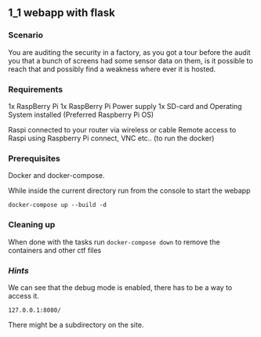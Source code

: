 ## 1_1 webapp with flask

### Scenario 

You are auditing the security in a factory, as you got a tour before the audit you that a bunch of screens had some sensor data on them, is it possible to reach that and possibly
find a weakness where ever it is hosted.

### Requirements

1x RaspBerry Pi
1x RaspBerry Pi Power supply
1x SD-card and Operating System installed (Preferred Raspberry Pi OS)

Raspi connected to your router via wireless or cable
Remote access to Raspi using Raspberry Pi connect, VNC etc.. (to run the docker)

### Prerequisites

Docker and docker-compose.

While inside the current directory run from the console to start the webapp

`docker-compose up --build -d`

### Cleaning up

When done with the tasks run `docker-compose down` to remove the containers and other ctf files

### *Hints*

We can see that the debug mode is enabled, there has to be a way to access it.

`127.0.0.1:8080/`

There might be a subdirectory on the site.
